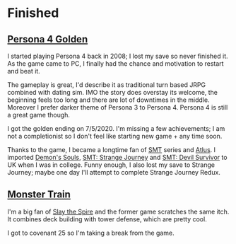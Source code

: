 # Finished

## [Persona 4 Golden](https://store.steampowered.com/app/1113000/Persona_4_Golden/)

I started playing Persona 4 back in 2008; I lost my save so never finished it. 
As the game came to PC, I finally had the chance and motivation to restart and beat it.

The gameplay is great, I'd describe it as traditional turn based JRPG combined with dating sim.
IMO the story does overstay its welcome, the beginning feels too long and there are lot of downtimes in the middle.
Moreover I prefer darker theme of Persona 3 to Persona 4.
Persona 4 is still a great game though.

I got the golden ending on 7/5/2020.
I'm missing a few achievements; I am not a completionist so I don't feel like starting new game + any time soon.

Thanks to the game, I became a longtime fan of [SMT](https://en.wikipedia.org/wiki/Shin_Megami_Tensei) series and [Atlus](https://en.wikipedia.org/wiki/Atlus). I imported [Demon's Souls](https://en.wikipedia.org/wiki/Demon%27s_Souls), [SMT: Strange Journey](https://en.wikipedia.org/wiki/Shin_Megami_Tensei:_Strange_Journey) and [SMT: Devil Survivor](https://en.wikipedia.org/wiki/Shin_Megami_Tensei:_Devil_Survivor) to UK when I was in college. Funny enough, I also lost my save to Strange Journey; maybe one day I'll attempt to complete Strange Journey Redux.

## [Monster Train](https://store.steampowered.com/app/1102190/Monster_Train/)

I'm a big fan of [Slay the Spire](https://store.steampowered.com/app/646570/Slay_the_Spire/) and the former game scratches the same itch. 
It combines deck building with tower defense, which are pretty cool.

I got to covenant 25 so I'm taking a break from the game.